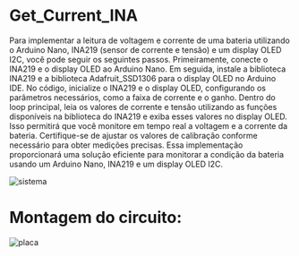 # Get_Current_INA


Para implementar a leitura de voltagem e corrente de uma bateria utilizando o Arduino Nano, INA219 (sensor de corrente e tensão) e um display OLED I2C, você pode seguir os seguintes passos. Primeiramente, conecte o INA219 e o display OLED ao Arduino Nano. Em seguida, instale a biblioteca INA219 e a biblioteca Adafruit_SSD1306 para o display OLED no Arduino IDE. No código, inicialize o INA219 e o display OLED, configurando os parâmetros necessários, como a faixa de corrente e o ganho. Dentro do loop principal, leia os valores de corrente e tensão utilizando as funções disponíveis na biblioteca do INA219 e exiba esses valores no display OLED. Isso permitirá que você monitore em tempo real a voltagem e a corrente da bateria. Certifique-se de ajustar os valores de calibração conforme necessário para obter medições precisas. Essa implementação proporcionará uma solução eficiente para monitorar a condição da bateria usando um Arduino Nano, INA219 e um display OLED I2C.

![sistema](https://github.com/ViniciusRosa1/Get_Current_INA/assets/84021144/e5b0c040-5e9d-4272-98fe-d33cfdc52a18)

# Montagem do circuito:

![placa](https://github.com/ViniciusRosa1/Get_Current_INA/assets/84021144/d922d1e2-e664-4561-bc7d-46e437e63aab)

